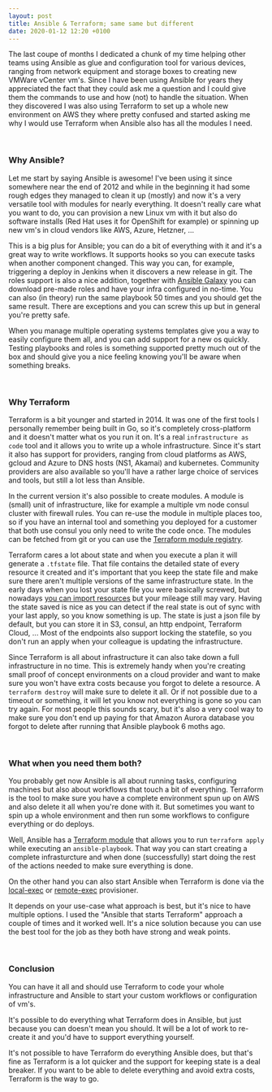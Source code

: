 ```yaml
---
layout: post
title: Ansible & Terraform; same same but different
date: 2020-01-12 12:20 +0100
---
```


The last coupe of months I dedicated a chunk of my time helping other teams using Ansible as glue and configuration tool for various devices, ranging from network equipment and storage boxes to creating new VMWare vCenter vm's. Since I have been using Ansible for years they appreciated the fact that they could ask me a question and I could give them the commands to use and how (not) to handle the situation. When they discovered I was also using Terraform to set up a whole new environment on AWS they where pretty confused and started asking me why I would use Terraform when Ansible also has all the modules I need.

<br />

### Why Ansible?
Let me start by saying Ansible is awesome! I've been using it since somewhere near the end of 2012 and while in the beginning it had some rough edges they managed to clean it up (mostly) and now it's a very versatile tool with modules for nearly everything. It doesn't really care what you want to do, you can provision a new Linux vm with it but also do software installs (Red Hat uses it for OpenShift for example) or spinning up new vm's in cloud vendors like AWS, Azure, Hetzner, ...

This is a big plus for Ansible; you can do a bit of everything with it and it's a great way to write workflows. It supports hooks so you can execute tasks when another component changed. This way you can, for example, triggering a deploy in Jenkins when it discovers a new release in git. The roles support is also a nice addition, together with [Ansible Galaxy](https://galaxy.ansible.com/) you can download pre-made roles and have your infra configured in no-time. You can also (in theory) run the same playbook 50 times and you should get the same result. There are exceptions and you can screw this up but in general you're pretty safe.

When you manage multiple operating systems templates give you a way to easily configure them all, and you can add support for a new os quickly. Testing playbooks and roles is something supported pretty much out of the box and should give you a nice feeling knowing you'll be aware when something breaks.

<br />

### Why Terraform
Terraform is a bit younger and started in 2014. It was one of the first tools I personally remember being built in Go, so it's completely cross-platform and it doesn't matter what os you run it on. It's a real `infrastructure as code` tool and it allows you to write up a whole infrastructure. Since it's start it also has support for providers, ranging from cloud platforms as AWS, gcloud and Azure to DNS hosts (NS1, Akamai) and kubernetes. Community providers are also available so you'll have a rather large choice of services and tools, but still a lot less than Ansible.

In the current version it's also possible to create modules. A module is (small) unit of infrastructure, like for example a multiple vm node consul cluster with firewall rules. You can re-use the module in multiple places too, so if you have an internal tool and something you deployed for a customer that both use consul you only need to write the code once. The modules can be fetched from git or you can use the [Terraform module registry](https://registry.terraform.io/).

Terraform cares a lot about state and when you execute a plan it will generate a `.tfstate` file. That file contains the detailed state of every resource it created and it's important that you keep the state file and make sure there aren't multiple versions of the same infrastructure state. In the early days when you lost your state file you were basically screwed, but nowadays [you can import resources](https://www.terraform.io/docs/state/import.html) but your mileage still may vary. Having the state saved is nice as you can detect if the real state is out of sync with your last apply, so you know something is up. The state is just a json file by default, but you can store it in S3, consul, an http endpoint, Terraform Cloud, ... Most of the endpoints also support locking the statefile, so you don't run an apply when your colleague is updating the infrastructure.

Since Terraform is all about infrastructure it can also take down a full infrastructure in no time. This is extremely handy when you're creating small proof of concept environments on a cloud provider and want to make sure you won't have extra costs because you forgot to delete a resource. A `terraform destroy` will make sure to delete it all. Or if not possible due to a timeout or something, it will let you know not everything is gone so you can try again. For most people this sounds scary, but it's also a very cool way to make sure you don't end up paying for that Amazon Aurora database you forgot to delete after running that Ansible playbook 6 moths ago.

<br />

### What when you need them both?
You probably get now Ansible is all about running tasks, configuring machines but also about workflows that touch a bit of everything. Terraform is the tool to make sure you have a complete environment spun up on AWS and also delete it all when you're done with it. But sometimes you want to spin up a whole environment and then run some workflows to configure everything or do deploys.

Well, Ansible has a [Terraform module](https://docs.ansible.com/ansible/latest/modules/terraform_module.html) that allows you to run `terraform apply` while executing an `ansible-playbook`. That way you can start creating a complete infrasturcture and when done (successfully) start doing the rest of the actions needed to make sure everything is done.

On the other hand you can also start Ansible when Terraform is done via the [local-exec](https://www.terraform.io/docs/provisioners/local-exec.html) or [remote-exec](https://www.terraform.io/docs/provisioners/remote-exec.html) provisioner.

It depends on your use-case what approach is best, but it's nice to have multiple options. I used the "Ansible that starts Terraform" approach a couple of times and it worked well. It's a nice solution because you can use the best tool for the job as they both have strong and weak points.

<br />

### Conclusion
You can have it all and should use Terraform to code your whole infrastructure and Ansible to start your custom workflows or configuration of vm's.

It's possible to do everything what Terraform does in Ansible, but just because you can doesn't mean you should. It will be a lot of work to re-create it and you'd have to support everything yourself.

 It's not possible to have Terraform do everything Ansible does, but that's fine as Terraform is a lot quicker and the support for keeping state is a deal breaker. If you want to be able to delete everything and avoid extra costs, Terraform is the way to go.